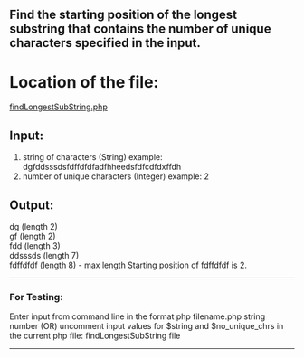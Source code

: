 

## Find the starting position of the longest substring that contains the number of unique characters specified in the input.

# Location of the file: #

[findLongestSubString.php](https://github.com/sarulse/SampleCode/blob/master/FindLongestSubString/findLongestSubString.php)

Input:
--------
 1. string of characters (String) example:  dgfddsssdsfdffdfdfadfhheedsfdfcdfdxffdh
 2. number of unique characters (Integer) example: 2
 
 Output:
 -------
 dg (length 2)   
 gf (length 2)    
 fdd (length 3)  
 ddsssds (length 7)  
 fdffdfdf (length 8) - max length 
 Starting position of fdffdfdf is 2.
 
 **************************************************************************************************************
  ### For Testing:
  Enter input from command line in the format php filename.php string number
  (OR) 
  uncomment input values for $string and $no_unique_chrs in the current php file: findLongestSubString file
 ***************************************************************************************************************


